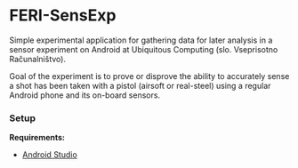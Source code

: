 # FERI-SensExp

Simple experimental application for gathering data for later analysis in a sensor experiment on Android at Ubiquitous Computing (slo. Vseprisotno Računalništvo).

Goal of the experiment is to prove or disprove the ability to accurately sense a shot has been taken with a pistol (airsoft or real-steel) using a regular Android phone and its on-board sensors.

### Setup

**Requirements:**
- [Android Studio](https://developer.android.com/studio)
